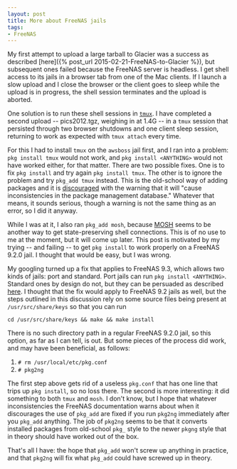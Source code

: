 ```yaml
---
layout: post
title: More about FreeNAS jails
tags:
- FreeNAS
---
```

My first attempt to upload a large tarball to Glacier was a success as described [here]({% post_url 2015-02-21-FreeNAS-to-Glacier %}), but subsequent ones failed because the FreeNAS server is headless. I get shell access to its jails in a browser tab from one of the Mac clients. If I launch a slow upload and I close the browser or the client goes to sleep while the upload is in progress, the shell session terminates and the upload is aborted.

One solution is to run these shell sessions in [`tmux`](http://tmux.sourceforge.net/). I have completed a second upload -- pics2012.tgz, weighing in at 1.4G -- in a `tmux` session that persisted through two browser shutdowns and one client sleep session, returning to work as expected with `tmux attach` every time. 

For this I had to install `tmux` on the `awsboss` jail first, and I ran into a problem: `pkg install tmux` would not work, and `pkg install <ANYTHING>` would not have worked either, for that matter. There are two possible fixes. One is to fix `pkg install` and try again `pkg install tmux`. The other is to ignore the problem and try `pkg_add tmux` instead. This is the old-school way of adding packages and it is [discouraged](http://doc.freenas.org/9.3/freenas_jails.html#installing-freebsd-packages) with the warning that it will "cause inconsistencies in the package management database." Whatever that means, it sounds serious, though a warning is not the same thing as an error, so I did it anyway. 

While I was at it, I also ran `pkg_add mosh`, because [MOSH](https://mosh.mit.edu/) seems to be another way to get state-preserving shell connections. This is of no use to me at the moment, but it will come up later. This post is motivated by my trying -- and failing -- to get `pkg install` to work properly on a FreeNAS 9.2.0 jail. I thought that would be easy, but I was wrong.

My googling turned up a fix that applies to FreeNAS 9.3, which allows two kinds of jails: port and standard. Port jails can run `pkg install <ANYTHING>`. Standard ones by design do not, but they can be persuaded as described [here](https://forums.freenas.org/index.php?threads/problem-installing-mysql-jail-pkg-conf-is-no-longer-supported.24048/). I thought that the fix would apply to FreeNAS 9.2 jails as well, but the steps outlined in this discussion rely on some source files being present at `/usr/src/share/keys` so that you can run

```
cd /usr/src/share/keys && make && make install
```

There is no such directory path in a regular FreeNAS 9.2.0 jail, so this option, as far as I can tell, is out. But some pieces of the process did work, and may have been beneficial, as follows:

1. `# rm /usr/local/etc/pkg.conf`
2. `# pkg2ng`

The first step above gets rid of a useless `pkg.conf` that has one line that trips up `pkg install`, so no loss there. The second is more interesting: it did something to both `tmux` and `mosh`. I don't know, but I hope that whatever inconsistencies the FreeNAS documentation warns about when it discourages the use of `pkg_add` are fixed if you run `pkg2ng` immediately after you `pkg_add` anything. The job of `pkg2ng` seems to be that it converts installed packages from old-school `pkg_` style to the newer `pkgng` style that in theory should have worked out of the box.

That's all I have: the hope that `pkg_add` won't screw up anything in practice, and that `pkg2ng` will fix what `pkg_add` could have screwed up in theory.

